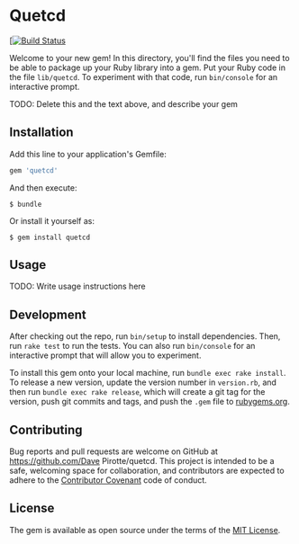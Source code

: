 # Quetcd

[[![Build Status](https://travis-ci.org/dpirotte/quetcd.svg?branch=master)](https://travis-ci.org/dpirotte/quetcd)

Welcome to your new gem! In this directory, you'll find the files you need to be able to package up your Ruby library into a gem. Put your Ruby code in the file `lib/quetcd`. To experiment with that code, run `bin/console` for an interactive prompt.

TODO: Delete this and the text above, and describe your gem

## Installation

Add this line to your application's Gemfile:

```ruby
gem 'quetcd'
```

And then execute:

    $ bundle

Or install it yourself as:

    $ gem install quetcd

## Usage

TODO: Write usage instructions here

## Development

After checking out the repo, run `bin/setup` to install dependencies. Then, run `rake test` to run the tests. You can also run `bin/console` for an interactive prompt that will allow you to experiment.

To install this gem onto your local machine, run `bundle exec rake install`. To release a new version, update the version number in `version.rb`, and then run `bundle exec rake release`, which will create a git tag for the version, push git commits and tags, and push the `.gem` file to [rubygems.org](https://rubygems.org).

## Contributing

Bug reports and pull requests are welcome on GitHub at https://github.com/Dave Pirotte/quetcd. This project is intended to be a safe, welcoming space for collaboration, and contributors are expected to adhere to the [Contributor Covenant](http://contributor-covenant.org) code of conduct.


## License

The gem is available as open source under the terms of the [MIT License](http://opensource.org/licenses/MIT).

